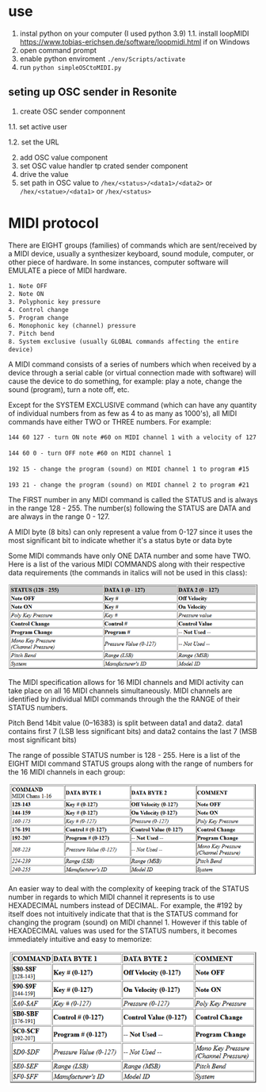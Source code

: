 # use

1. instal python on your computer (I used python 3.9)
1.1. install loopMIDI https://www.tobias-erichsen.de/software/loopmidi.html if on Windows
2. open command prompt
3. enable python enviroment `./env/Scripts/activate`
4. run `python simpleOSCtoMIDI.py`

## seting up OSC sender in Resonite

1. create OSC sender componnent

1.1. set active user

1.2. set the URL

2. add OSC value component
3. set OSC value handler tp crated sender component
4. drive the value
5. set path in OSC value to `/hex/<status>/<data1>/<data2>` or `/hex/<statue>/<data1>` or `/hex/<status>`

# MIDI protocol 
There are EIGHT groups (families) of commands which are sent/received by a MIDI device, usually a synthesizer keyboard, sound module, computer, or other piece of hardware. In some instances, computer software will EMULATE a piece of MIDI hardware.

    1. Note OFF
    2. Note ON
    3. Polyphonic key pressure
    4. Control change
    5. Program change
    6. Monophonic key (channel) pressure
    7. Pitch bend
    8. System exclusive (usually GLOBAL commands affecting the entire device)

A MIDI command consists of a series of numbers which when received by a device through a serial cable (or virtual connection made with software) will cause the device to do something, for example: play a note, change the sound (program), turn a note off, etc.

Except for the SYSTEM EXCLUSIVE command (which can have any quantity of individual numbers from as few as 4 to as many as 1000's), all MIDI commands have either TWO or THREE numbers. For example:

    144 60 127 - turn ON note #60 on MIDI channel 1 with a velocity of 127

    144 60 0 - turn OFF note #60 on MIDI channel 1

    192 15 - change the program (sound) on MIDI channel 1 to program #15

    193 21 - change the program (sound) on MIDI channel 2 to program #21

The FIRST number in any MIDI command is called the STATUS and is always in the range 128 - 255. The number(s) following the STATUS are DATA and are always in the range 0 - 127. 

A MIDI byte (8 bits) can only represent a value from 0-127 since it uses the most significant bit to indicate whether it's a status byte or data byte

Some MIDI commands have only ONE DATA number and some have TWO. Here is a list of the various MIDI COMMANDS along with their respective data requirements (the commands in italics will not be used in this class):

![alt text](image.png)

The MIDI specification allows for 16 MIDI channels and MIDI activity can take place on all 16 MIDI channels simultaneously. MIDI channels are identified by individual MIDI commands through the the RANGE of their STATUS numbers.

Pitch Bend 14bit value (0–16383) is split between data1 and data2. data1 contains first 7 (LSB less significant bits) and data2 contains the last 7 (MSB most significant bits)

The range of possible STATUS number is 128 - 255. Here is a list of the EIGHT MIDI command STATUS groups along with the range of numbers for the 16 MIDI channels in each group:

![alt text](image-1.png)

An easier way to deal with the complexity of keeping track of the STATUS number in regards to which MIDI channel it represents is to use HEXADECIMAL numbers instead of DECIMAL. For example, the #192 by itself does not intuitively indicate that that is the STATUS command for changing the program (sound) on MIDI channel 1. However if this table of HEXADECIMAL values was used for the STATUS numbers, it becomes immediately intuitive and easy to memorize:

![alt text](image-2.png)
